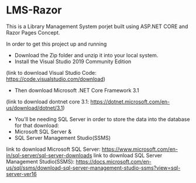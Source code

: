 # LMS-Razor
This is a Library Management System porjet built using ASP.NET CORE and Razor Pages Concept. 

In order to get this project up and running 
- Download the Zip folder and unzip it into your local system.
- Install the Visual Studio 2019 Community Edition 

(link to download Visual Studio Code: https://code.visualstudio.com/download)

- Then download Microsoft .NET Core Framework 3.1 

(link to download dontnet core 3.1: https://dotnet.microsoft.com/en-us/download/dotnet/3.1)

- You'll be needing SQL Server in order to store the data into the database for that download:
- Microsoft SQL Server 
&
- SQL Server Management Studio(SSMS)

link to download Microsoft SQL Server: https://www.microsoft.com/en-in/sql-server/sql-server-downloads
link to download  SQL Server Management Studio(SSMS): https://docs.microsoft.com/en-us/sql/ssms/download-sql-server-management-studio-ssms?view=sql-server-ver16
